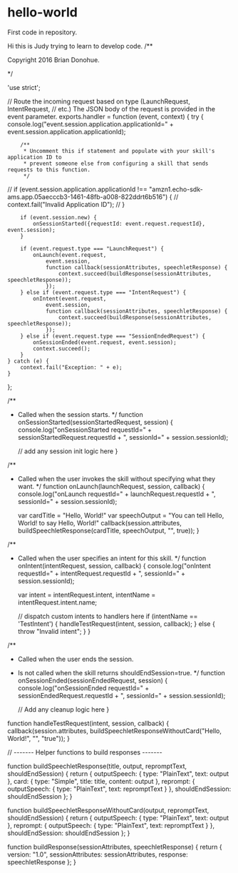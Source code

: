 # hello-world
First code in repository.

Hi this is Judy trying to learn to develop code. 
/**
 
 Copyright 2016 Brian Donohue.
 
*/

'use strict';

// Route the incoming request based on type (LaunchRequest, IntentRequest,
// etc.) The JSON body of the request is provided in the event parameter.
exports.handler = function (event, context) {
    try {
        console.log("event.session.application.applicationId=" + event.session.application.applicationId);

        /**
         * Uncomment this if statement and populate with your skill's application ID to
         * prevent someone else from configuring a skill that sends requests to this function.
         */
		 
//     if (event.session.application.applicationId !== "amzn1.echo-sdk-ams.app.05aecccb3-1461-48fb-a008-822ddrt6b516") {
//         context.fail("Invalid Application ID");
//      }

        if (event.session.new) {
            onSessionStarted({requestId: event.request.requestId}, event.session);
        }

        if (event.request.type === "LaunchRequest") {
            onLaunch(event.request,
                event.session,
                function callback(sessionAttributes, speechletResponse) {
                    context.succeed(buildResponse(sessionAttributes, speechletResponse));
                });
        } else if (event.request.type === "IntentRequest") {
            onIntent(event.request,
                event.session,
                function callback(sessionAttributes, speechletResponse) {
                    context.succeed(buildResponse(sessionAttributes, speechletResponse));
                });
        } else if (event.request.type === "SessionEndedRequest") {
            onSessionEnded(event.request, event.session);
            context.succeed();
        }
    } catch (e) {
        context.fail("Exception: " + e);
    }
};

/**
 * Called when the session starts.
 */
function onSessionStarted(sessionStartedRequest, session) {
    console.log("onSessionStarted requestId=" + sessionStartedRequest.requestId
        + ", sessionId=" + session.sessionId);

    // add any session init logic here
}

/**
 * Called when the user invokes the skill without specifying what they want.
 */
function onLaunch(launchRequest, session, callback) {
    console.log("onLaunch requestId=" + launchRequest.requestId
        + ", sessionId=" + session.sessionId);

    var cardTitle = "Hello, World!"
    var speechOutput = "You can tell Hello, World! to say Hello, World!"
    callback(session.attributes,
        buildSpeechletResponse(cardTitle, speechOutput, "", true));
}

/**
 * Called when the user specifies an intent for this skill.
 */
function onIntent(intentRequest, session, callback) {
    console.log("onIntent requestId=" + intentRequest.requestId
        + ", sessionId=" + session.sessionId);

    var intent = intentRequest.intent,
        intentName = intentRequest.intent.name;

    // dispatch custom intents to handlers here
    if (intentName == 'TestIntent') {
        handleTestRequest(intent, session, callback);
    }
    else {
        throw "Invalid intent";
    }
}

/**
 * Called when the user ends the session.
 * Is not called when the skill returns shouldEndSession=true.
 */
function onSessionEnded(sessionEndedRequest, session) {
    console.log("onSessionEnded requestId=" + sessionEndedRequest.requestId
        + ", sessionId=" + session.sessionId);

    // Add any cleanup logic here
}

function handleTestRequest(intent, session, callback) {
    callback(session.attributes,
        buildSpeechletResponseWithoutCard("Hello, World!", "", "true"));
}

// ------- Helper functions to build responses -------

function buildSpeechletResponse(title, output, repromptText, shouldEndSession) {
    return {
        outputSpeech: {
            type: "PlainText",
            text: output
        },
        card: {
            type: "Simple",
            title: title,
            content: output
        },
        reprompt: {
            outputSpeech: {
                type: "PlainText",
                text: repromptText
            }
        },
        shouldEndSession: shouldEndSession
    };
}

function buildSpeechletResponseWithoutCard(output, repromptText, shouldEndSession) {
    return {
        outputSpeech: {
            type: "PlainText",
            text: output
        },
        reprompt: {
            outputSpeech: {
                type: "PlainText",
                text: repromptText
            }
        },
        shouldEndSession: shouldEndSession
    };
}

function buildResponse(sessionAttributes, speechletResponse) {
    return {
        version: "1.0",
        sessionAttributes: sessionAttributes,
        response: speechletResponse
    };
}
